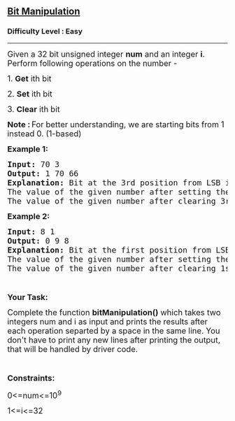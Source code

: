 <h2><a href="https://www.geeksforgeeks.org/problems/bit-manipulation-1666686020/1">Bit Manipulation</a></h2><h3>Difficulty Level : Easy</h3><hr><div class="problems_problem_content__Xm_eO"><p><span style="font-size:18px">Given a 32 bit unsigned&nbsp;integer <strong>num</strong> and an integer <strong>i</strong>. Perform following operations on the number -&nbsp;</span></p>

<p><span style="font-size:18px">1. <strong>Get</strong> ith bit</span></p>

<p><span style="font-size:18px">2. <strong>Set</strong> ith bit</span></p>

<p><span style="font-size:18px">3. <strong>Clear</strong> ith bit</span></p>

<p><strong><span style="font-size:18px">Note :</span> </strong><span style="font-size:18px">For better understanding, we are starting bits from 1 instead 0. (1-based)</span></p>

<p><span style="font-size:18px"><strong>Example 1:</strong></span></p>

<pre><span style="font-size:18px"><strong>Input: </strong>70 3</span>
<span style="font-size:18px"><strong>Output: </strong>1 70 66</span>
<span style="font-size:18px"><strong>Explanation: </strong>Bit at the 3rd position from LSB is 1. (1 0 0 0 <strong>1</strong> 1 0)</span>
<span style="font-size:18px">The value of the given number after setting the 3rd bit is 70. </span>
<span style="font-size:18px">The value of the given number after clearing 3rd bit is 66. (1 0 0 0 <strong>0</strong> 1 0)</span>
</pre>

<p><span style="font-size:18px"><strong>Example 2:</strong></span></p>

<pre><span style="font-size:18px"><strong>Input: </strong>8 1</span>
<span style="font-size:18px"><strong>Output: </strong>0 9 8</span>
<span style="font-size:18px"><strong>Explanation:</strong> Bit at the first position from LSB is 0. (1 0 0 <strong>0</strong>)</span>
<span style="font-size:18px">The value of the given number after setting the 1st bit is 9. (1 0 0 <strong>1</strong>)</span>
<span style="font-size:18px">The value of the given number after clearing 1st bit is 8. (1 0 0 <strong>0</strong>)</span></pre>

<p>&nbsp;</p>

<p><strong><span style="font-size:18px">Your Task:</span></strong></p>

<p><span style="font-size:18px">Complete the function <strong>bitManipulation()</strong> which takes two integers num and i as input and prints the results after each operation separted by a space in the&nbsp;same line. You don't have to print any new lines after printing the output, that will be handled by driver code.</span></p>

<p>&nbsp;</p>

<p><strong><span style="font-size:18px">Constraints:</span></strong></p>

<p><span style="font-size:18px">0&lt;=num&lt;=10<sup>9</sup></span></p>

<p><span style="font-size:18px">1&lt;=i&lt;=32</span></p>

<p>&nbsp;</p>
</div>